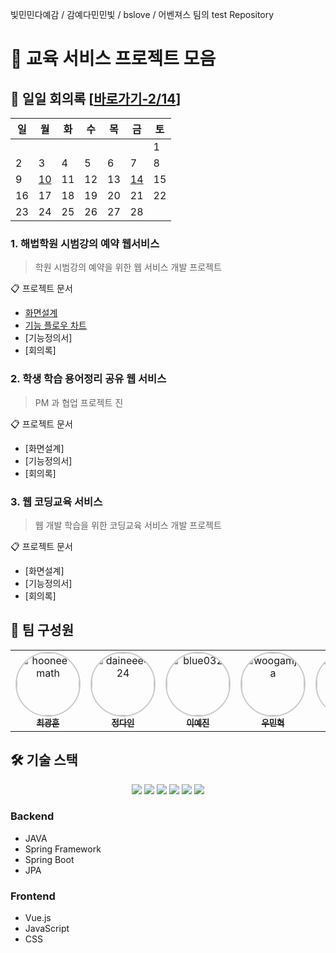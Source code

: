 빛민민다예감 / 감예다민민빛 / bslove / 어벤져스 팀의 test Repository

# 🚀 교육 서비스 프로젝트 모음

## 📅 일일 회의록 [[바로가기-2/14](https://github.com/ChunJae-Full-Stack-FinalProject/meeting/blob/main/%ED%9A%8C%EC%9D%98%EB%A1%9D.txt#L52)]
<table>
  <thead>
    <tr>
      <th>일</th><th>월</th><th>화</th><th>수</th><th>목</th><th>금</th><th>토</th>
    </tr>
  </thead>
  <tbody>
    <tr>
      <td></td><td></td><td></td><td></td><td></td><td></td><td>1</td>
    </tr>
    <tr>
      <td>2</td><td>3</td><td>4</td><td>5</td><td>6</td><td>7</td><td>8</td>
    </tr>
    <tr>
      <td>9</td>
      <td><a href="https://github.com/ChunJae-Full-Stack-FinalProject/meeting/blob/main/%ED%9A%8C%EC%9D%98%EB%A1%9D.txt#L2">10</a></td>
      <td>11</td>      <td>12</td>      <td>13</td>      <td><a href="https://github.com/ChunJae-Full-Stack-FinalProject/meeting/blob/main/%ED%9A%8C%EC%9D%98%EB%A1%9D.txt#L52">14</a></td>      <td>15</td>
    </tr>
    <tr>
      <td>16</td>      <td>17</td>      <td>18</td>      <td>19</td>      <td>20</td>      <td>21</td>      <td>22</td>
    </tr>
    <tr>
      <td>23</td>      <td>24</td>      <td>25</td>      <td>26</td>      <td>27</td>      <td>28</td>      <td></td>
    </tr>
  </tbody>
</table>

### 1. 해법학원 시범강의 예약 웹서비스
> 학원 시범강의 예약을 위한 웹 서비스 개발 프로젝트

📋 프로젝트 문서
- [화면설계](https://www.figma.com/design/H0X5PaPsXdEhBhfo94oj2V/ChunJae-Full-Stack-Final-Project?node-id=0-1&p=f&t=RQGkB4juDY2PdwhF-0)
- [기능 플로우 차트](https://www.figma.com/design/H0X5PaPsXdEhBhfo94oj2V/ChunJae-Full-Stack-Final-Project?node-id=0-1&t=WI6CIlGyT0RicRup-1)
- [기능정의서]
- [회의록]

### 2. 학생 학습 용어정리 공유 웹 서비스
> PM 과 협업 프로젝트 진

📋 프로젝트 문서
- [화면설계]
- [기능정의서]
- [회의록]

### 3. 웹 코딩교육 서비스
> 웹 개발 학습을 위한 코딩교육 서비스 개발 프로젝트

📋 프로젝트 문서
- [화면설계]
- [기능정의서]
- [회의록]

## 👥 팀 구성원

<table>
  <tr>
    <td align="center">
      <a href="https://github.com/hoonee-math">
        <img src="https://github.com/hoonee-math.png" width="100px;" alt="hoonee-math" style="border-radius:50%; border: 2px solid #00000033;"/>
        <br/>
        <sub><b>최광훈</b></sub>
      </a>
    </td>
    <td align="center">
      <a href="https://github.com/daineee424">
        <img src="https://github.com/daineee424.png" width="100px;" alt="daineee424" style="border-radius:50%; border: 2px solid #00000033;"/>
        <br/>
        <sub><b>정다인</b></sub>
      </a>
    </td>
    <td align="center">
      <a href="https://github.com/blue032">
        <img src="https://github.com/blue032.png" width="100px;" alt="blue032" style="border-radius:50%; border: 2px solid #00000033;"/>
        <br/>
        <sub><b>이예진</b></sub>
      </a>
    </td>
    <td align="center">
      <a href="https://github.com/woogamjaa">
        <img src="https://github.com/woogamjaa.png" width="100px;" alt="woogamjaa" style="border-radius:50%; border: 2px solid #00000033;"/>
        <br/>
        <sub><b>우민혁</b></sub>
      </a>
    </td>
    <td align="center">
      <a href="https://github.com/my2min0">
        <img src="https://github.com/my2min0.png" width="100px;" alt="my2min0" style="border-radius:50%; border: 2px solid #00000033;"/>
        <br/>
        <sub><b>이민영</b></sub>
      </a>
    </td>
    <td align="center">
      <a href="https://github.com/minho0802">
        <img src="https://github.com/minho0802.png" width="100px;" alt="minho0802" style="border-radius:50%; border: 2px solid #00000033;"/>
        <br/>
        <sub><b>김민호</b></sub>
      </a>
    </td>
  </tr>
</table>

## 🛠 기술 스택
<div align="center">
  <img src="https://img.shields.io/badge/Java-ED8B00?style=for-the-badge&logo=openjdk&logoColor=white" />
  <img src="https://img.shields.io/badge/Spring-6DB33F?style=for-the-badge&logo=spring&logoColor=white" />
  <img src="https://img.shields.io/badge/Spring_Boot-F2F4F9?style=for-the-badge&logo=spring-boot" />
  <img src="https://img.shields.io/badge/Vue.js-35495E?style=for-the-badge&logo=vuedotjs&logoColor=4FC08D" />
  <img src="https://img.shields.io/badge/JavaScript-323330?style=for-the-badge&logo=javascript&logoColor=F7DF1E" />
  <img src="https://img.shields.io/badge/CSS3-1572B6?style=for-the-badge&logo=css3&logoColor=white" />
</div>

### Backend
- JAVA
- Spring Framework
- Spring Boot
- JPA

### Frontend
- Vue.js
- JavaScript
- CSS
